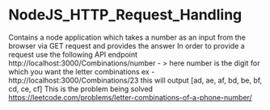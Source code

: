 # NodeJS_HTTP_Request_Handling
 Contains a node application which takes a number as an input from the browser via GET  request and provides the answer
 In order to provide a request use the following API endpoint http://localhost:3000/Combinations/number  - > here number is the digit for which you want the letter combinations
 ex - 
 http://localhost:3000/Combinations/23
 this will output [ad, ae, af, bd, be, bf, cd, ce, cf]
 This is the problem being solved https://leetcode.com/problems/letter-combinations-of-a-phone-number/
